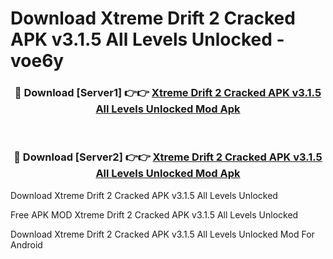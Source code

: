 # Download Xtreme Drift 2 Cracked APK v3.1.5 All Levels Unlocked - voe6y



<div align="center">
<h3>🔴 Download [Server1] 👉👉 <a href="https://momento.my/?title=Xtreme_Drift_2_Cracked_APK_v3.1.5_All_Levels_Unlocked">Xtreme Drift 2 Cracked APK v3.1.5 All Levels Unlocked Mod Apk</a></h3><br>

<h3>🔴 Download [Server2] 👉👉 <a href="https://momento.my/?title=Xtreme_Drift_2_Cracked_APK_v3.1.5_All_Levels_Unlocked">Xtreme Drift 2 Cracked APK v3.1.5 All Levels Unlocked Mod Apk</a></h3>
</div>



Download Xtreme Drift 2 Cracked APK v3.1.5 All Levels Unlocked 

Free APK MOD Xtreme Drift 2 Cracked APK v3.1.5 All Levels Unlocked 

Download Xtreme Drift 2 Cracked APK v3.1.5 All Levels Unlocked Mod For Android
